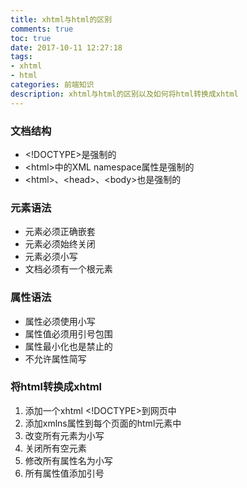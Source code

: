 ```yaml
---
title: xhtml与html的区别
comments: true
toc: true
date: 2017-10-11 12:27:18
tags: 
- xhtml 
- html
categories: 前端知识
description: xhtml与html的区别以及如何将html转换成xhtml
---
```

### 文档结构
* &lt;!DOCTYPE&gt;是强制的
* &lt;html&gt;中的XML namespace属性是强制的
* &lt;html&gt;、&lt;head&gt;、&lt;body&gt;也是强制的
### 元素语法
* 元素必须正确嵌套
* 元素必须始终关闭
* 元素必须小写
* 文档必须有一个根元素
### 属性语法
* 属性必须使用小写
* 属性值必须用引号包围
* 属性最小化也是禁止的
* 不允许属性简写
### 将html转换成xhtml
1. 添加一个xhtml &lt;!DOCTYPE&gt;到网页中
2. 添加xmlns属性到每个页面的html元素中
3. 改变所有元素为小写
4. 关闭所有空元素
5. 修改所有属性名为小写
6. 所有属性值添加引号
